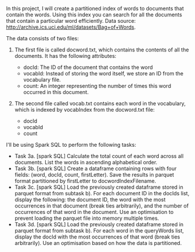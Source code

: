 In this project, I will create a partitioned index of words to documents that contain the words. Using this index you can search for all the documents that contain a particular word efficiently. Data source: http://archive.ics.uci.edu/ml/datasets/Bag+of+Words. 

The data consists of two files:

1. The first file is called docword.txt, which contains the contents of all the documents. It has the following attributes:
   * docId: The ID of the document that contains the word
   * vocabId: Instead of storing the word itself, we store an ID from the vocabulary file.
   * count: An integer representing the number of times this word occurred in this document.
    
2. The second file called vocab.txt contains each word in the vocabulary, which is indexed by vocabIndex from the docword.txt file:
   * docId
   * vocabId
   * count

I'll be using Spark SQL to perform the following tasks:

* Task 3a. [spark SQL] Calculate the total count of each word across all documents. List the words in ascending alphabetical order.
* Task 3b. [spark SQL] Create a dataframe containing rows with four fields: (word, docId, count, firstLetter). Save the results in parquet format partitioned by firstLetter to docwordIndexFilename.
* Task 3c. [spark SQL] Load the previously created dataframe stored in parquet format from subtask b). For each document ID in the docIds list, display the following: the document ID, the word with the most occurrences in that document (break ties arbitrarily), and the number of occurrences of that word in the document. Use an optimisation to prevent loading the parquet file into memory multiple times.
* Task 3d. [spark SQL] Load the previously created dataframe stored in parquet format from subtask b). For each word in the queryWords list, display the docId with the most occurrences of that word (break ties arbitrarily). Use an optimisation based on how the data is partitioned.
